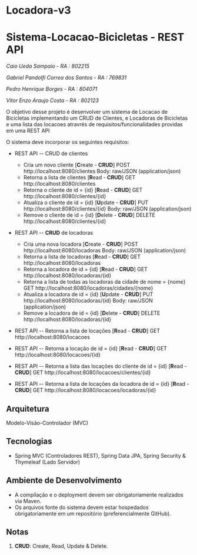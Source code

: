 # Locadora-v3
# Sistema-Locacao-Bicicletas - REST API

*Caio Ueda Sampaio - RA : 802215*

*Gabriel Pandolfi Correa dos Santos - RA : 769831*

*Pedro Henrique Borges - RA : 804071*

*Vitor Enzo Araujo Costa - RA : 802123* 

O objetivo desse projeto é desenvolver um sistema de Locacao de Bicicletas implementando um CRUD de Clientes,
e Locadoras de Bicicletas e uma lista das locacoes atravrés de requisitos/funcionalidades providas em uma REST API 

O sistema deve incorporar os seguintes requisitos:

- REST API -- CRUD de clientes
    - Cria um novo cliente [**C**reate - **CRUD**]
        POST http://localhost:8080/clientes
        Body: raw/JSON (application/json)
    - Retorna a lista de clientes [**R**ead - **CRUD**]
        GET http://localhost:8080/clientes
    - Retorna o cliente de id = {id} [**R**ead - ****CRUD****]
        GET http://localhost:8080/clientes/{id}
    - Atualiza o cliente de id = {id} [**U**pdate - **CRUD**]
        PUT http://localhost:8080/clientes/{id}
        Body: raw/JSON (application/json)
    - Remove o cliente de id = {id} [**D**elete - **CRUD**]
    DELETE http://localhost:8080/clientes/{id}

- REST API -- **CRUD** de locadoras
    - Cria uma nova locadora [**C**reate - **CRUD**]
        POST http://localhost:8080/locadoras
        Body: raw/JSON (application/json)
    - Retorna a lista de locadoras [**R**ead - **CRUD**]
        GET http://localhost:8080/locadoras
    - Retorna a locadora de id = {id} [**R**ead - **CRUD**]
        GET http://localhost:8080/locadoras/{id}
    - Retorna a lista de todas as locadoras da cidade de nome = {nome}
        GET http://localhost:8080/locadoras/cidades/{nome}
    - Atualiza a locadora de id = {id} [**U**pdate - **CRUD**]
    PUT http://localhost:8080/locadoras/{id}
    Body: raw/JSON (application/json)
    - Remove a locadora de id = {id} [**D**elete - **CRUD**]
    DELETE http://localhost:8080/locadoras/{id}

- REST API -- Retorna a lista de locações [**R**ead - **CRUD**]
GET http://localhost:8080/locacoes

- REST API -- Retorna a locação de id = {id} [**R**ead - **CRUD**]
GET http://localhost:8080/locacoes/{id}

- REST API -- Retorna a lista das locações do cliente de id = {id} [**R**ead - **CRUD**]
GET http://localhost:8080/locacoes/clientes/{id}

- REST API -- Retorna a lista de locações da locadora de id = {id} [**R**ead - **CRUD**]
GET http://localhost:8080/locacoes/locadoras/{id}

## Arquitetura

Modelo-Visão-Controlador (MVC)

## Tecnologias

- Spring MVC (Controladores REST), Spring Data JPA, Spring Security & Thymeleaf (Lado
Servidor)


## Ambiente de Desenvolvimento

- A compilação e o deployment devem ser obrigatoriamente realizados via Maven.
- Os arquivos fonte do sistema devem estar hospedados obrigatoriamente em um repositório (preferencialmente GitHub).

## Notas

1. **CRUD**: Create, Read, Update & Delete.
